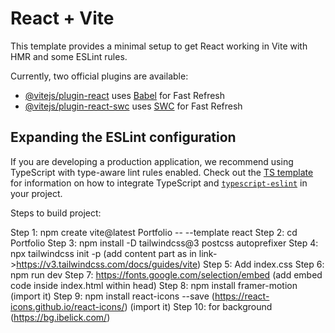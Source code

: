 # React + Vite

This template provides a minimal setup to get React working in Vite with HMR and some ESLint rules.

Currently, two official plugins are available:

- [@vitejs/plugin-react](https://github.com/vitejs/vite-plugin-react/blob/main/packages/plugin-react) uses [Babel](https://babeljs.io/) for Fast Refresh
- [@vitejs/plugin-react-swc](https://github.com/vitejs/vite-plugin-react/blob/main/packages/plugin-react-swc) uses [SWC](https://swc.rs/) for Fast Refresh

## Expanding the ESLint configuration

If you are developing a production application, we recommend using TypeScript with type-aware lint rules enabled. Check out the [TS template](https://github.com/vitejs/vite/tree/main/packages/create-vite/template-react-ts) for information on how to integrate TypeScript and [`typescript-eslint`](https://typescript-eslint.io) in your project.


Steps to build project:

Step 1: npm create vite@latest Portfolio -- --template react
Step 2: cd Portfolio
Step 3: npm install -D tailwindcss@3 postcss        autoprefixer
Step 4: npx tailwindcss init -p (add content part as in link->https://v3.tailwindcss.com/docs/guides/vite)
Step 5: Add index.css
Step 6: npm run dev
Step 7: https://fonts.google.com/selection/embed (add embed code inside index.html within head)
Step 8: npm install framer-motion (import it)
Step 9: npm install react-icons --save (https://react-icons.github.io/react-icons/) (import it)
Step 10: for background (https://bg.ibelick.com/)